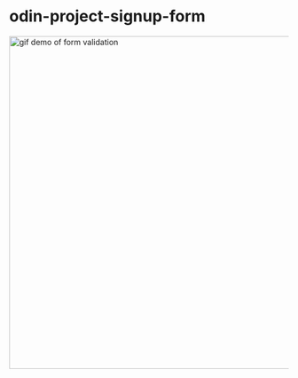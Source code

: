 # odin-project-signup-form

<img src="demo2.gif" alt="gif demo of form validation" width="600px" height="auto" />
